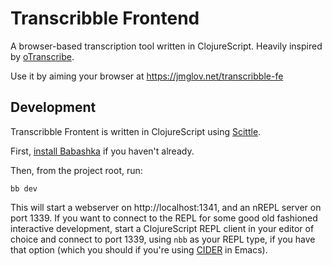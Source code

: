 # Transcribble Frontend

A browser-based transcription tool written in ClojureScript. Heavily inspired by
[oTranscribe](https://otranscribe.com/).

Use it by aiming your browser at https://jmglov.net/transcribble-fe

## Development

Transcribble Frontent is written in ClojureScript using [Scittle](https://github.com/babashka/scittle/).

First, [install Babashka](https://book.babashka.org/#getting_started) if you
haven't already.

Then, from the project root, run:

``` text
bb dev
```

This will start a webserver on http://localhost:1341, and an nREPL server on
port 1339. If you want to connect to the REPL for some good old fashioned
interactive development, start a ClojureScript REPL client in your editor of
choice and connect to port 1339, using `nbb` as your REPL type, if you have that
option (which you should if you're using
[CIDER](https://docs.cider.mx/cider/index.html) in Emacs).
